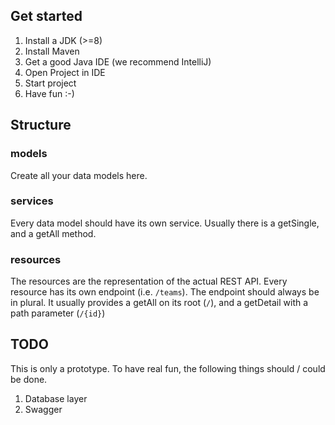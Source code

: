 ## Get started
1. Install a JDK (>=8)
2. Install Maven
3. Get a good Java IDE (we recommend IntelliJ)
4. Open Project in IDE
5. Start project
6. Have fun :-)

## Structure

### models
Create all your data models here.

### services
Every data model should have its own service. Usually there is a getSingle, and a getAll method.

### resources
The resources are the representation of the actual REST API. Every resource has its own endpoint (i.e. `/teams`). The endpoint should always be in plural. It usually provides a getAll on its root (`/`), and a getDetail with a path parameter (`/{id}`)


## TODO
This is only a prototype. To have real fun, the following things should / could be done.

1. Database layer
2. Swagger
